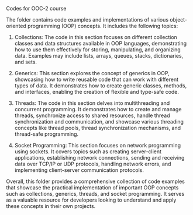 Codes for OOC-2 course

The folder contains code examples and implementations of various object-oriented programming (OOP) concepts. It includes the following topics:

1. Collections: The code in this section focuses on different collection classes and data structures available in OOP languages, demonstrating how to use them effectively for storing, manipulating, and organizing data. Examples may include lists, arrays, queues, stacks, dictionaries, and sets.

2. Generics: This section explores the concept of generics in OOP, showcasing how to write reusable code that can work with different types of data. It demonstrates how to create generic classes, methods, and interfaces, enabling the creation of flexible and type-safe code.

3. Threads: The code in this section delves into multithreading and concurrent programming. It demonstrates how to create and manage threads, synchronize access to shared resources, handle thread synchronization and communication, and showcase various threading concepts like thread pools, thread synchronization mechanisms, and thread-safe programming.

4. Socket Programming: This section focuses on network programming using sockets. It covers topics such as creating server-client applications, establishing network connections, sending and receiving data over TCP/IP or UDP protocols, handling network errors, and implementing client-server communication protocols.

Overall, this folder provides a comprehensive collection of code examples that showcase the practical implementation of important OOP concepts such as collections, generics, threads, and socket programming. It serves as a valuable resource for developers looking to understand and apply these concepts in their own projects.
